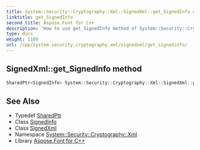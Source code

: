 ```yaml
---
title: System::Security::Cryptography::Xml::SignedXml::get_SignedInfo method
linktitle: get_SignedInfo
second_title: Aspose.Font for C++
description: 'How to use get_SignedInfo method of System::Security::Cryptography::Xml::SignedXml class in C++.'
type: docs
weight: 1100
url: /cpp/system.security.cryptography.xml/signedxml/get_signedinfo/
---
```

## SignedXml::get_SignedInfo method




```cpp
SharedPtr<SignedInfo> System::Security::Cryptography::Xml::SignedXml::get_SignedInfo()
```

## See Also

* Typedef [SharedPtr](../../../system/sharedptr/)
* Class [SignedInfo](../../signedinfo/)
* Class [SignedXml](../)
* Namespace [System::Security::Cryptography::Xml](../../)
* Library [Aspose.Font for C++](../../../)
